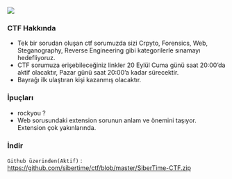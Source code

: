 ![](https://raw.githubusercontent.com/sibertime/sibertime-vulnerable-web-application/master/img/readme/logo.png)

### CTF Hakkında

- Tek bir sorudan oluşan ctf sorumuzda sizi Crpyto, Forensics, Web, Steganography, Reverse Engineering gibi kategorilerle sınamayı hedefliyoruz.
- CTF sorumuza erişebileceğiniz linkler 20 Eylül Cuma günü saat 20:00’da aktif olacaktır, Pazar günü saat 20:00’a kadar sürecektir. 
- Bayrağı ilk ulaştıran kişi kazanmış olacaktır.

### İpuçları

- rockyou ?
- Web sorusundaki extension sorunun anlam ve önemini taşıyor. Extension çok yakınlarında.

### İndir

`Github üzerinden(Aktif)` : <https://github.com/sibertime/ctf/blob/master/SiberTime-CTF.zip>
